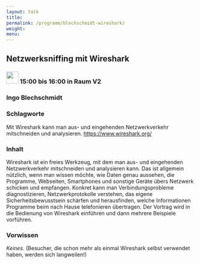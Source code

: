```yaml
---
layout: talk
title:
permalink: /programm/blechschmidt-wireshark/
weight: 
menu:
---
```

## Netzwerksniffing&nbsp;mit&nbsp;Wireshark

### <img height = "32" src="../../images/talk.svg"> 15:00 bis 16:00 in Raum V2

### Ingo&nbsp;Blechschmidt

### Schlagworte

Mit Wireshark kann man aus- und eingehenden Netzwerkverkehr mitschneiden
und analysieren.
https://www.wireshark.org/

### Inhalt

Wireshark ist ein freies Werkzeug, mit dem man aus- und eingehenden
Netzwerkverkehr mitschneiden und analysieren kann. Das ist allgemein
nützlich, wenn man wissen möchte, wie Daten genau aussehen, die
Programme, Webseiten, Smartphones und sonstige Geräte übers Netzwerk
schicken und empfangen. Konkret kann man Verbindungsprobleme
diagnostizieren, Netzwerkprotokolle verstehen, das eigene
Sicherheitsbewusstsein schärfen und herausfinden, welche Informationen
Programme beim nach Hause telefonieren übertragen.
Der Vortrag wird in die Bedienung von Wireshark einführen und dann
mehrere Beispiele vorführen.

### Vorwissen

*Keines*. (Besucher, die schon mehr als einmal Wireshark selbst
verwendet haben, werden sich langweilen!)

